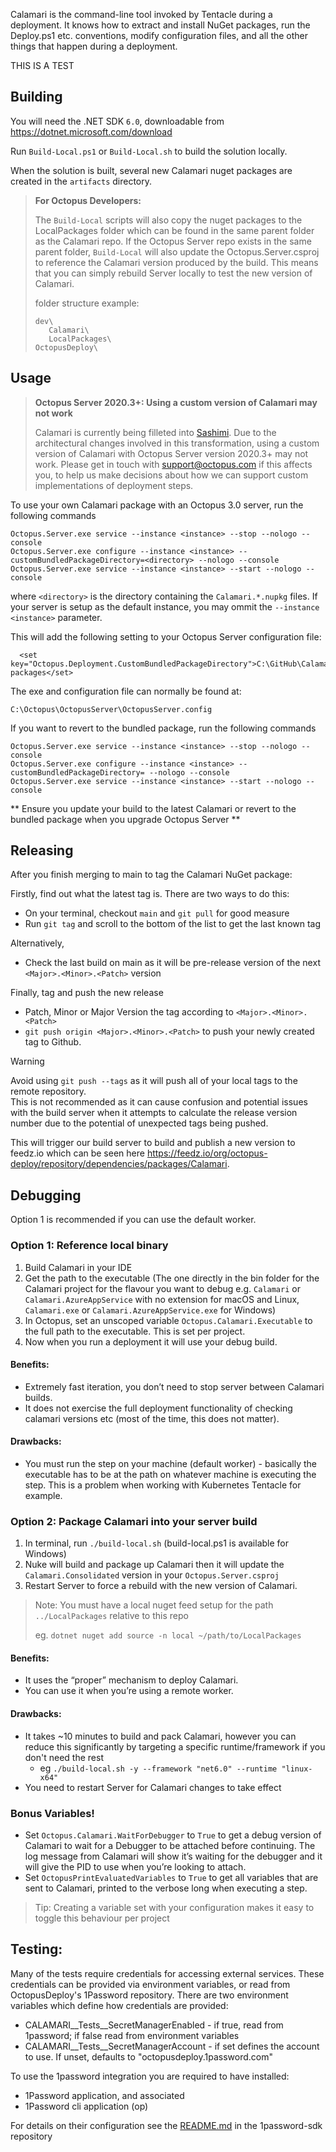 Calamari is the command-line tool invoked by Tentacle during a deployment. It knows how to extract and install NuGet packages, run the Deploy.ps1 etc. conventions, modify configuration files, and all the other things that happen during a deployment.

THIS IS A TEST

## Building

You will need the .NET SDK `6.0`, downloadable from https://dotnet.microsoft.com/download

Run `Build-Local.ps1` or `Build-Local.sh` to build the solution locally.

When the solution is built, several new Calamari nuget packages are created in the `artifacts` directory.

> **For Octopus Developers:**
> 
>The `Build-Local` scripts will also copy the nuget packages to the LocalPackages folder which can be
found in the same parent folder as the Calamari repo. If the Octopus Server repo exists in the same 
parent folder, `Build-Local` will also update the Octopus.Server.csproj to reference the Calamari 
version produced by the build. This means that you can simply rebuild Server locally to test the new
version of Calamari.
>
>folder structure example:
>```
>dev\
>    Calamari\
>    LocalPackages\ 
> OctopusDeploy\
>```

## Usage

> **Octopus Server 2020.3+: Using a custom version of Calamari may not work**
>
> Calamari is currently being filleted into [Sashimi](https://github.com/OctopusDeploy/Sashimi). Due to the architectural changes involved in this transformation, using a custom version of Calamari with Octopus Server version 2020.3+ may not work. Please get in touch with support@octopus.com if this affects you, to help us make decisions about how we can support custom implementations of deployment steps.

To use your own Calamari package with an Octopus 3.0 server, run the following commands
```
Octopus.Server.exe service --instance <instance> --stop --nologo --console
Octopus.Server.exe configure --instance <instance> --customBundledPackageDirectory=<directory> --nologo --console
Octopus.Server.exe service --instance <instance> --start --nologo --console
```

where `<directory>` is the directory containing the `Calamari.*.nupkg` files. If your server is setup as the default instance, you may ommit the `--instance <instance>` parameter.

This will add the following setting to your Octopus Server configuration file:

```
  <set key="Octopus.Deployment.CustomBundledPackageDirectory">C:\GitHub\Calamari\built-packages</set>
```

The exe and configuration file can normally be found at:

```
C:\Octopus\OctopusServer\OctopusServer.config
```

If you want to revert to the bundled package, run the following commands
```
Octopus.Server.exe service --instance <instance> --stop --nologo --console
Octopus.Server.exe configure --instance <instance> --customBundledPackageDirectory= --nologo --console
Octopus.Server.exe service --instance <instance> --start --nologo --console
```

** Ensure you update your build to the latest Calamari or revert to the bundled package when you upgrade Octopus Server **

## Releasing

After you finish merging to main to tag the Calamari NuGet package:

Firstly, find out what the latest tag is. There are two ways to do this:

* On your terminal, checkout `main` and `git pull` for good measure
* Run `git tag` and scroll to the bottom of the list to get the last known tag

Alternatively,

* Check the last build on main as it will be pre-release version of the next `<Major>.<Minor>.<Patch>` version

Finally, tag and push the new release

* Patch, Minor or Major Version the tag according to `<Major>.<Minor>.<Patch>`
* `git push origin <Major>.<Minor>.<Patch>` to push your newly created tag to Github.

> [!WARNING]
> Avoid using `git push --tags` as it will push all of your local tags to the remote repository.  
> This is not recommended as it can cause confusion and potential issues with the build server when it attempts to calculate the release version number due to the potential of unexpected tags being pushed.

This will trigger our build server to build and publish a new version to feedz.io which can be seen here https://feedz.io/org/octopus-deploy/repository/dependencies/packages/Calamari.

## Debugging

Option 1 is recommended if you can use the default worker.

### Option 1: Reference local binary
1. Build Calamari in your IDE
2. Get the path to the executable (The one directly in the bin folder for the Calamari project for the flavour you want to debug e.g. `Calamari` or `Calamari.AzureAppService` with no extension for macOS and Linux, `Calamari.exe` or `Calamari.AzureAppService.exe` for Windows)
3. In Octopus, set an unscoped variable `Octopus.Calamari.Executable` to the full path to the executable. This is set per project.
4. Now when you run a deployment it will use your debug build.

#### Benefits:
- Extremely fast iteration, you don’t need to stop server between Calamari builds.
- It does not exercise the full deployment functionality of checking calamari versions etc (most of the time, this does not matter).

#### Drawbacks:
- You must run the step on your machine (default worker) - basically the executable has to be at the path on whatever machine is executing the step. This is a problem when working with Kubernetes Tentacle for example.

### Option 2: Package Calamari into your server build
1. In terminal, run `./build-local.sh` (build-local.ps1 is available for Windows)
2. Nuke will build and package up Calamari then it will update the `Calamari.Consolidated` version in your `Octopus.Server.csproj`
3. Restart Server to force a rebuild with the new version of Calamari.

> Note: You must have a local nuget feed setup for the path `../LocalPackages` relative to this repo
>
> eg. `dotnet nuget add source -n local ~/path/to/LocalPackages`

#### Benefits:
- It uses the “proper” mechanism to deploy Calamari.
- You can use it when you’re using a remote worker.

#### Drawbacks:
- It takes ~10 minutes to build and pack Calamari, however you can reduce this significantly by targeting a specific runtime/framework if you don't need the rest
    - eg `./build-local.sh -y --framework "net6.0" --runtime "linux-x64"`
- You need to restart Server for Calamari changes to take effect

### Bonus Variables!
- Set `Octopus.Calamari.WaitForDebugger` to `True` to get a debug version of Calamari to wait for a Debugger to be attached before continuing. The log message from Calamari will show it’s waiting for the debugger and it will give the PID to use when you’re looking to attach.
- Set `OctopusPrintEvaluatedVariables` to `True` to get all variables that are sent to Calamari, printed to the verbose long when executing a step.

> Tip: Creating a variable set with your configuration makes it easy to toggle this behaviour per project

## Testing:

Many of the tests require credentials for accessing external services.
These credentials can be provided via environment variables, or read from OctopusDeploy's 1Password repository.
There are two environment variables which define how credentials are provided:
* CALAMARI__Tests__SecretManagerEnabled - if true, read from 1password; if false read from environment variables
* CALAMARI__Tests__SecretManagerAccount - if set defines the account to use. If unset, defaults to "octopusdeploy.1password.com"

To use the 1password integration you are required to have installed:
* 1Password application, and associated
* 1Password cli application (op)

For details on their configuration see the [README.md](https://github.com/OctopusDeploy/1password-sdk/blob/main/README.md) in the 1password-sdk repository
